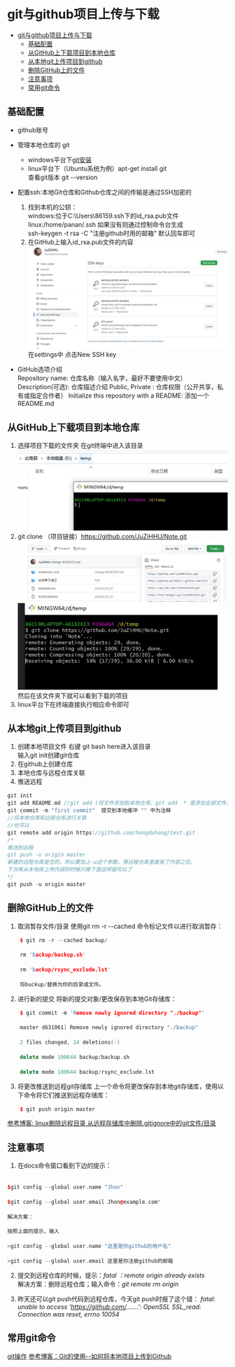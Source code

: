 # git与github项目上传与下载
- [git与github项目上传与下载](#git与github项目上传与下载)
  - [基础配置](#基础配置)
  - [从GitHub上下载项目到本地仓库](#从github上下载项目到本地仓库)
  - [从本地git上传项目到github](#从本地git上传项目到github)
  - [删除GitHub上的文件](#删除github上的文件)
  - [注意事项](#注意事项)
  - [常用git命令](#常用git命令)

## 基础配置
- github账号
- 管理本地仓库的 git
  - windows平台下[git安装](https://zhuanlan.zhihu.com/p/242540359)
  - linux平台下（Ubuntu系统为例）apt-get install git   
    查看git版本 git --version
- 配置ssh:本地Git仓库和Github仓库之间的传输是通过SSH加密的
    1. 找到本机的公钥：  
        windows:位于C:\Users\86159\.ssh下的id_rsa.pub文件  
        linux:/home/panan/.ssh
        如果没有则通过控制命令台生成    
        ssh-keygen -t rsa -C "注册github时用的邮箱" 默认回车即可
    2. 在GitHub上输入id_rsa.pub文件的内容    
       ![ssh](./markdown_test/images/ssh_key.jpg)
       在settings中  点击New SSH key    

- GitHub选项介绍   
    Repository name: 仓库名称（输入名字，最好不要使用中文）
    Description(可选): 仓库描述介绍
    Public, Private : 仓库权限（公开共享，私有或指定合作者）
    Initialize this repository with a README: 添加一个README.md
    
## 从GitHub上下载项目到本地仓库

1.  选择项目下载的文件夹 在git终端中进入该目录   
  ![ssh](./markdown_test/images/02.jpg)
2. git clone （项目链接）https://github.com/JuZiHHU/Note.git  
  ![ssh](./markdown_test/images/03.jpg)    
  ![ssh](./markdown_test/images/04.jpg)  
  然后在该文件夹下就可以看到下载的项目
3. linux平台下在终端直接执行相应命令即可
   

## 从本地git上传项目到github
1. 创建本地项目文件 右键 git bash here进入该目录  
   输入git init创建git仓库
2. 在github上创建仓库
3. 本地仓库与远程仓库关联
4. 推送远程
```c++
git init
git add README.md //git add (将文件添加到本地仓库，git add  * 是添加全部文件)
git commit -m "first commit"  提交到本地缓冲 "" 中为注释
//将本地仓库和远程仓库进行关联
//也可以
git remote add origin https://github.com/hongduhong/test.git
/*
推送到远程 
git push -u origin master
新建的远程仓库是空的，所以要加上-u这个参数，等远程仓库里面有了内容之后，
下次再从本地库上传内容的时候只需下面这样就可以了
*/ 
git push -u origin master
```
## 删除GitHub上的文件

1. 取消暂存文件/目录 使用git rm -r --cached 命令标记文件以进行取消暂存：
```c++
    $ git rm -r --cached backup/

    rm 'backup/backup.sh'

    rm 'backup/rsync_exclude.lst'

    将buckup/替换为你的目录或文件。
```

2. 进行新的提交 将新的提交对象/更改保存到本地Git存储库：
```c++
    $ git commit -m 'Remove newly ignored directory "./backup"'

    master d631061] Remove newly ignored directory "./backup"

    2 files changed, 14 deletions(-)

    delete mode 100644 backup/backup.sh

    delete mode 100644 backup/rsync_exclude.lst
```
3. 将更改推送到远程git存储库 上一个命令将更改保存到本地git存储库，使用以下命令将它们推送到远程存储库：
```c++
    $ git push origin master
```
[参考博客: linux删除远程目录,从远程存储库中删除.gitignore中的git文件/目录](https://blog.csdn.net/weixin_42136791/article/details/116651886)

## 注意事项
1. 在docs命令窗口看到下边的提示：
```c++

$git config --global user.name "Jhon" 

$git config --global user.email Jhon@example.com"

解决方案：

按照上面的提示，输入

>git config --global user.name "这里是你github的用户名" 

>git config --global user.email 这里是你注册github的邮箱
```
2. 提交到远程仓库的时候，提示：*fatal ：remote origin already exists*  
   解决方案：删除远程仓库；输入命令：*git remote rm origin*

3. 昨天还可以git push代码到远程仓库，今天git push时报了这个错：
   *fatal: unable to access 'https://github.com/.......': OpenSSL SSL_read: Connection was reset, errno 10054*

## 常用git命令
[git操作](https://www.runoob.com/git/git-basic-operations.html)
[参考博客：Git的使用--如何将本地项目上传到Github](https://www.cnblogs.com/du-hong/p/9921214.html)
